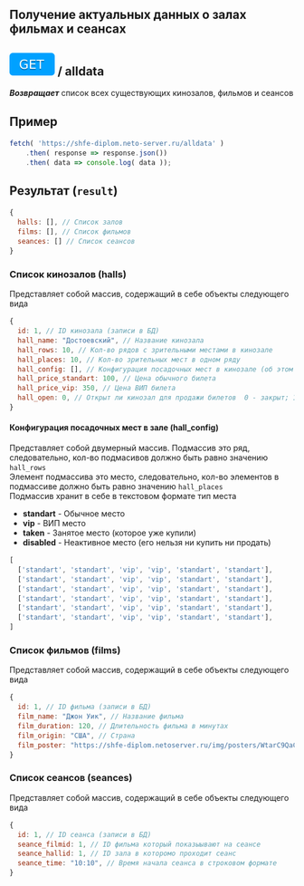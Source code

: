 ## Получение актуальных данных о залах фильмах и сеансах

## ![GET](img/get.svg) / alldata

_**Возвращает**_ список всех существующих кинозалов, фильмов и сеансов


## Пример

```javascript
fetch( 'https://shfe-diplom.neto-server.ru/alldata' )
    .then( response => response.json())
    .then( data => console.log( data ));
```

## Результат (`result`)

```javascript  
{  
  halls: [], // Список залов 
  films: [], // Список фильмов 
  seances: [] // Список сеансов
}  
```

### Список кинозалов (halls)
Представляет собой массив, содержащий в себе объекты следующего вида

```javascript  
{
  id: 1, // ID кинозала (записи в БД)
  hall_name: "Достоевский", // Название кинозала
  hall_rows: 10, // Кол-во рядов с зрительными местами в кинозале 
  hall_places: 10, // Кол-во зрительных мест в одном ряду
  hall_config: [], // Конфигурация посадочных мест в кинозале (об этом чуть позже)
  hall_price_standart: 100, // Цена обычного билета
  hall_price_vip: 350, // Цена ВИП билета
  hall_open: 0, // Открыт ли кинозал для продажи билетов  0 - закрыт; 1 - открыт (можно купить билеты на сенасы идущиее в этом кинозале)
}   
```

#### Конфигурация посадочных мест в зале (hall_config)

Представляет собой двумерный массив.
Подмассив это ряд, следовательно, кол-во подмасивов должно быть равно значению `hall_rows`  
Элемент подмассива это место, следовательно, кол-во элементов в подмассиве должно быть равно значению `hall_places`  
Подмассив хранит в себе в текстовом формате тип места
- **standart** - Обычное место
- **vip** - ВИП место
- **taken** - Занятое место (которое уже купили) 
- **disabled** - Неактивное место (его нельзя ни купить ни продать)

```javascript  
[
  ['standart', 'standart', 'vip', 'vip', 'standart', 'standart'],
  ['standart', 'standart', 'vip', 'vip', 'standart', 'standart'],
  ['standart', 'standart', 'vip', 'vip', 'standart', 'standart'],
  ['standart', 'standart', 'vip', 'vip', 'standart', 'standart'],
  ['standart', 'standart', 'vip', 'vip', 'standart', 'standart'],
  ['standart', 'standart', 'vip', 'vip', 'standart', 'standart'],
]  
```

### Список фильмов (films)
Представляет собой массив, содержащий в себе объекты следующего вида

```javascript  
{
  id: 1, // ID фильма (записи в БД)
  film_name: "Джон Уик", // Название фильма
  film_duration: 120, // Длительность фильма в минутах
  film_origin: "США", // Страна
  film_poster: "https://shfe-diplom.netoserver.ru/img/posters/WtarC9QaCxS.png", // URL адрес к постеру (картинке) фильма
}   
```

### Список сеансов (seances)
Представляет собой массив, содержащий в себе объекты следующего вида

```javascript  
{
  id: 1, // ID сеанса (записи в БД)
  seance_filmid: 1, // ID фильма который показыывают на сеансе
  seance_hallid: 1, // ID зала в которомо проходит сеанс
  seance_time: "10:10", // Время начала сеанса в строковом формате
}   
```


